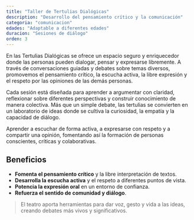 ```yaml
---
title: "Taller de Tertulias Dialógicas"
description: "Desarrollo del pensamiento crítico y la comunicación"
categoria: "comunicacion"
edades: "Adaptable a diferentes edades"
duracion: "Sesiones de diálogo"
orden: 3
---
```


En las Tertulias Dialógicas se ofrece un espacio seguro y enriquecedor donde las personas pueden dialogar, pensar y expresarse libremente. A través de conversaciones guiadas y debates sobre temas diversos, promovemos el pensamiento crítico, la escucha activa, la libre expresión y el respeto por las opiniones de las demás personas.

Cada sesión está diseñada para aprender a argumentar con claridad, reflexionar sobre diferentes perspectivas y construir conocimiento de manera colectiva. Más que un simple debate, las tertulias se convierten en un laboratorio de ideas donde se cultiva la curiosidad, la empatía y la capacidad de diálogo.

Aprender a escuchar de forma activa, a expresarse con respeto y a compartir una opinión, fomentando así la formación de personas conscientes, críticas y colaborativas.

## Beneficios

- **Fomenta el pensamiento crítico** y la libre interpretación de textos.
- **Desarrolla la escucha activa** y el respeto a diferentes puntos de vista.
- **Potencia la expresión oral** en un entorno de confianza.
- **Refuerza el sentido de comunidad y diálogo**.

> El teatro aporta herramientas para dar voz, gesto y vida a las ideas, creando debates más vivos y significativos.
